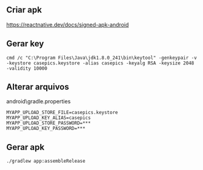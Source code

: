 ## Criar apk

https://reactnative.dev/docs/signed-apk-android

## Gerar key

```
cmd /c "C:\Program Files\Java\jdk1.8.0_241\bin\keytool" -genkeypair -v -keystore casepics.keystore -alias casepics -keyalg RSA -keysize 2048 -validity 10000
```

## Alterar arquivos

android\gradle.properties

```
MYAPP_UPLOAD_STORE_FILE=casepics.keystore
MYAPP_UPLOAD_KEY_ALIAS=casepics
MYAPP_UPLOAD_STORE_PASSWORD=***
MYAPP_UPLOAD_KEY_PASSWORD=***
```

## Gerar apk

```
./gradlew app:assembleRelease
```